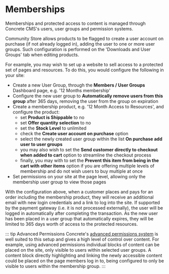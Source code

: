 # Memberships

Memberships and protected access to content is managed through Concrete CMS's users, user groups and permission systems.

Community Store allows products to be flagged to create a user account on purchase (if not already logged in), adding the user to one or more user groups.
Such configuration is performed on the 'Downloads and User Groups' tab when editing products.

For example, you may wish to set up a website to sell access to a protected set of pages and resources. To do this, you would configure the following in your site:

- Create a new User Group, through the **Members / User Groups** Dashboard page, e.g. '12 Months membership'
- Configure the new user group to **Automatically remove users from this group** after 365 days, removing the user from the group on expiration
- Create a membership product, e.g. '12 Month Access to Resources', and configure the product: 
    - set **Product is Shippable** to no
    - set **Offer quantity selection** to no
    - set the **Stock Level** to unlimited
    - check the **Create user account on purchase** option
    - select the newly created user group within the list **On purchase add user to user groups**
    - you may also wish to set the **Send customer directly to checkout when added to cart** option to streamline the checkout process
    - finally, you may with to set the **Prevent this item from being in the cart with other items** option if you are offering multiple levels of membership and do not wish users to buy multiple at once
- Set permissions on your site at the page level, allowing only the membership user group to view those pages

With the configuration above, when a customer places and pays for an order including the membership product, they will receive an additional email with new login credentials and a link to log into the site.
If supported by the payment gateway (i.e. it is not processed externally), the user will be logged in automatically after completing the transaction.
As the new user has been placed in a user group that automatically expires, they will be limited to 365 days worth of access to the protected resources.

::: tip Advanced Permissions
Concrete's [advanced permissions system](https://documentation.concretecms.org/user-guide/editors-reference/dashboard/system-and-maintenance/permissions-and-access/advanced-permissions) is well suited to this setup and gives a high level of control over content.
For example, using advanced permissions individual blocks of content can be placed on the site, only visible to users within selected user groups.
A content block directly highlighting and linking the newly accessible content could be placed on the page members log in to, being configured to only be visible to users within the membership group.
:::


       
    
